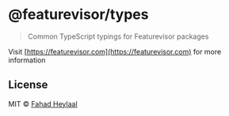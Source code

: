 # @featurevisor/types

> Common TypeScript typings for Featurevisor packages

Visit [https://featurevisor.com](https://featurevisor.com) for more information

## License

MIT © [Fahad Heylaal](https://fahad19.com)
